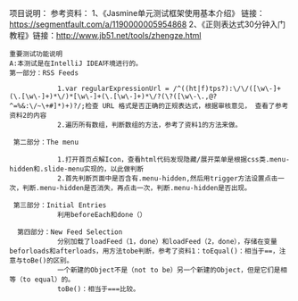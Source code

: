 项目说明：
    参考资料：
    1、《Jasmine单元测试框架使用基本介绍》 链接：https://segmentfault.com/a/1190000005954868
    2、《正则表达式30分钟入门教程》链接：http://www.jb51.net/tools/zhengze.html
    
    重要测试功能说明
    A:本测试是在IntelliJ IDEA环境进行的。
    第一部分：RSS Feeds 
               
                1.var regularExpressionUrl = /^((ht|f)tps?):\/\/([\w\-]+(\.[\w\-]+)*\/)*[\w\-]+(\.[\w\-]+)*\/?(\?([\w\-\.,@?^=%&:\/~\+#]*)+)?/;检查 URL 格式是否正确的正规表达式，根据审核意见， 查看了参考资料2的内容
                2.遍历所有数组，判断数组的方法，参考了资料1的方法来做。
     
     第二部分：The menu
     
                1.打开首页点解Icon，查看html代码发现隐藏/展开菜单是根据css类.menu-hidden和.slide-menu实现的，以此做判断
                2.首先判断页面中是否含有.menu-hidden,然后用trigger方法设置点击一次，判断.menu-hidden是否消失，再点击一次，判断.menu-hidden是否出现。
                             
     第三部分：Initial Entries
                利用beforeEach和done（）
      
      第四部分：New Feed Selection
                分别加载了loadFeed（1，done）和loadFeed（2，done），存储在变量beforloads和afterloads，用方法tobe判断，参考了资料1：toEqual()：相当于==，注意与toBe()的区别。
                一个新建的Object不是（not to be）另一个新建的Object，但是它们是相等（to equal）的。
                toBe()：相当于===比较。
      